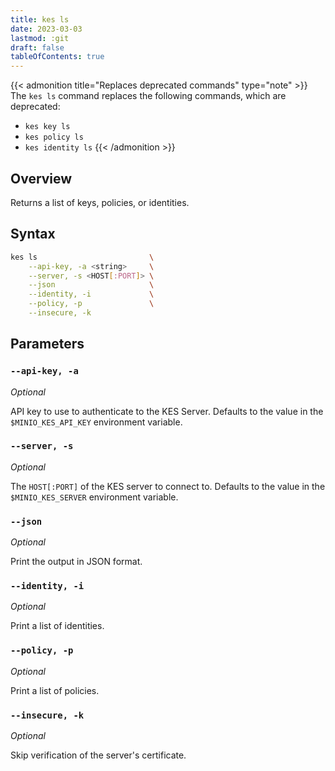 ```yaml
---
title: kes ls
date: 2023-03-03
lastmod: :git
draft: false
tableOfContents: true
---
```


{{< admonition title="Replaces deprecated commands" type="note" >}}
The `kes ls` command replaces the following commands, which are deprecated:

- `kes key ls`
- `kes policy ls`
- `kes identity ls`
{{< /admonition >}}

## Overview

Returns a list of keys, policies, or identities.

## Syntax

```sh
kes ls                         \
    --api-key, -a <string>     \
    --server, -s <HOST[:PORT]> \
    --json                     \
    --identity, -i             \
    --policy, -p               \
    --insecure, -k
```

## Parameters

### `--api-key, -a`

*Optional*

API key to use to authenticate to the KES Server.
Defaults to the value in the `$MINIO_KES_API_KEY` environment variable.

### `--server, -s`

*Optional*

The `HOST[:PORT]` of the KES server to connect to.
Defaults to the value in the `$MINIO_KES_SERVER` environment variable.

### `--json`

*Optional*

Print the output in JSON format.

### `--identity, -i`

*Optional*

Print a list of identities.

### `--policy, -p`

*Optional*

Print a list of policies.

### `--insecure, -k`

*Optional*

Skip verification of the server's certificate.
